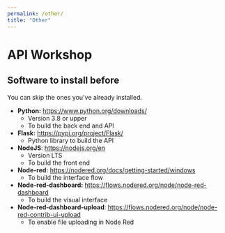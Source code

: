 ```yaml
---
permalink: /other/
title: "Other"
---
```


API Workshop
============
## Software to install before

You can skip the ones you've already installed.
 - **Python:** https://www.python.org/downloads/
	 - Version 3.8 or upper
	 - To build the back end and API
 - **Flask:** https://pypi.org/project/Flask/
	 - Python library to build the API
 - **NodeJS**: https://nodejs.org/en
	 - Version LTS
	 - To build the front end
 - **Node-red:** https://nodered.org/docs/getting-started/windows
	 - To build the interface flow
 - **Node-red-dashboard:** https://flows.nodered.org/node/node-red-dashboard
	 - To build the visual interface
 - **Node-red-dashboard-upload**: https://flows.nodered.org/node/node-red-contrib-ui-upload
	 - To enable file uploading in Node Red
